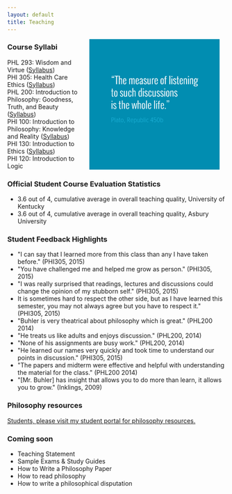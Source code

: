 ```yaml
---
layout: default
title: Teaching
---
```


<img src="/img/measurelearning.png" alt="propermeasure" align="right" hspace="15" height="300" width="300">

### Course Syllabi ### 
PHL 293: Wisdom and Virtue  ([Syllabus](/teach/PHL-293-S2016))     
PHI 305: Health Care Ethics ([Syllabus](/teach/PHI-305-S2016-Syllabus))  
PHL 200: Introduction to Philosophy: Goodness, Truth, and Beauty ([Syllabus](/teach/PHL-200-S2016-Syllabus))  
PHI 100: Introduction to Philosophy: Knowledge and Reality ([Syllabus](https://docs.google.com/document/d/1Lg8bPrq9D5AjrWgL_2x5TkQJY41GAiPSud26e5pdvdc/edit))  
PHI 130: Introduction to Ethics ([Syllabus](https://docs.google.com/document/d/1u2FI836N6FcWWs2I5BrbLF1tQav9wjcDJiOU0bRkfRw/edit))     
PHI 120: Introduction to Logic  

### Official Student Course Evaluation Statistics
+  3.6 out of 4, cumulative average in overall teaching quality, University of Kentucky
+  3.6 out of 4, cumulative average in overall teaching quality, Asbury University
 
### Student Feedback Highlights ###
*  "I can say that I learned more from this class than any I have taken before." (PHI305, 2015)
*  "You have challenged me and helped me grow as person." (PHI305, 2015)
*  "I was really surprised that readings, lectures and discussions could change the opinion of my stubborn self." (PHI305, 2015)
*  It is sometimes hard to respect the other side, but as I have learned this semester, you may not always agree but you have to respect it." (PHI305, 2015) 
* "Buhler is very theatrical about philosophy which is great." (PHL200 2014)
* "He treats us like adults and enjoys discussion." (PHL200, 2014)
* "None of his assignments are busy work." (PHL200, 2014)
* "He learned our names very quickly and took time to understand our points in discussion." (PHI305, 2015)
* "The papers and midterm were effective and helpful with understanding the material for the class." (PHL200 2014)
*  "[Mr. Buhler] has insight that allows you to do more than learn, it allows you to grow." (Inklings, 2009)

### Philosophy resources ###

[Students, please visit my student portal for philosophy resources.](/philosophy) 

### Coming soon ###

* Teaching Statement
* Sample Exams & Study Guides
* How to Write a Philosophy Paper
* How to read philosophy
* How to write a philosophical disputation